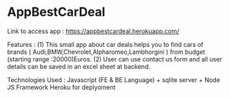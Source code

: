# AppBestCarDeal

 Link to access app : https://appbestcardeal.herokuapp.com/

Features :
(1) This small app about car deals helps you to find cars of brands ( Audi,BMW,Chevrolet,Alpharomeo,Lambhorgini ) from budget (starting range :20000)Euros.
(2) User can use contact us form and all user details can be saved in an excel sheet at backend.

Technologies Used :
Javascript (FE & BE Language) + sqlite server + Node JS Framework
Heroku for deplyoment
